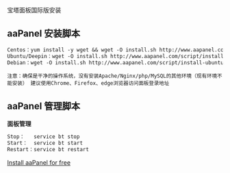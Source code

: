 宝塔面板国际版安装

## aaPanel 安装脚本

```markdown
Centos：yum install -y wget && wget -O install.sh http://www.aapanel.com/script/install_6.0_en.sh && bash install.sh aapanel
Ubuntu/Deepin：wget -O install.sh http://www.aapanel.com/script/install-ubuntu_6.0_en.sh && sudo bash install.sh aapanel
Debian：wget -O install.sh http://www.aapanel.com/script/install-ubuntu_6.0_en.sh && bash install.sh aapanel
```
`注意：确保是干净的操作系统，没有安装Apache/Nginx/php/MySQL的其他环境（现有环境不能安装）
建议使用Chrome、Firefox、edge浏览器访问面板登录地址`

## aaPanel 管理脚本

**面板管理**

```markdown
Stop：   service bt stop
Start：  service bt start
Restart：service bt restart
```

[Install aaPanel for free](https://sslsir.github.io/aaPanel/install.mhtml)

